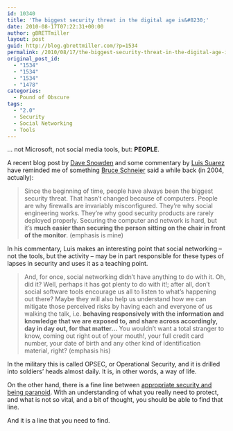 ```yaml
---
id: 10340
title: 'The biggest security threat in the digital age is&#8230;'
date: 2010-08-17T07:22:31+00:00
author: gBRETTmiller
layout: post
guid: http://blog.gbrettmiller.com/?p=1534
permalink: /2010/08/17/the-biggest-security-threat-in-the-digital-age-is/
original_post_id:
  - "1534"
  - "1534"
  - "1534"
  - "1478"
categories:
  - Pound of Obscure
tags:
  - "2.0"
  - Security
  - Social Networking
  - Tools
---
```

&#8230; not Microsoft, not social media tools, but: **PEOPLE**.

A recent blog post by [Dave Snowden](http://www.cognitive-edge.com/blogs/dave/2010/08/one_wonders.php) and some commentary by [Luis Suarez](http://www.elsua.net/2010/08/17/enterprise-2-0-perceived-risks-myth-or-reality/) have reminded me of something [Bruce Schneier](http://www.schneier.com) said a while back (in 2004, actually):

> Since the beginning of time, people have always been the biggest security threat. That hasn’t changed because of computers. People are why firewalls are invariably misconfigured. They’re why social engineering works. They’re why good security products are rarely deployed properly. Securing the computer and network is hard, but it’s **much easier than securing the person sitting on the chair in front of the monitor**. (emphasis is mine)

In his commentary, Luis makes an interesting point that social networking &#8211; not the tools, but the activity &#8211; may be in part responsible for these types of lapses in security and uses it as a teaching point.

> And, for once, social networking didn’t have anything to do with it. Oh, did it? Well, perhaps it has got plenty to do with it!; after all, don’t social software tools encourage us all to listen to what’s happening out there? Maybe they will also help us understand how we can mitigate those perceived risks by having each and everyone of us walking the talk, i.e. **behaving responsively with the information and knowledge that we are exposed to, and share across accordingly, day in day out, for that matter…** You wouldn’t want a total stranger to know, coming out right out of your mouth!, your full credit card number, your date of birth and any other kind of identification material, right? (emphasis his)

In the military this is called OPSEC, or Operational Security, and it is drilled into soldiers&#8217; heads almost daily. It is, in other words, a way of life.

On the other hand, there is a fine line between [appropriate security and being paranoid](http://nsl.gbrettmiller.com/2005/how-paranoid-er-security-conscious-are-you-2). With an understanding of what you really need to protect, and what is not so vital, and a bit of thought, you should be able to find that line.

And it is a line that you need to find.